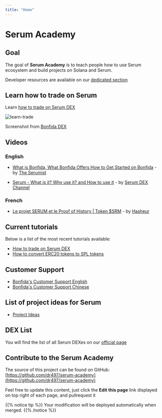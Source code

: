 ```yaml
---
title: "Home"
---
```


# Serum Academy

## Goal

The goal of **Serum Academy** is to teach people how to use Serum ecosystem and build projects on Solana and Serum.

Developer resources are available on our [dedicated section](/en/developer-resources)

## Learn how to trade on Serum

Learn [how to trade on Serum DEX](/en/serum-dex)

![learn-trade](/images/homepage/homepage.png?classes=shadow&width=60pc)

Screenshot from [Bonfida DEX](https://bonfida.com/dex)

## Videos

### English

- [What is Bonfida, What Bonfida Offers How to Get Started on Bonfida](https://www.youtube.com/watch?v=tAbHRHJo1To) - by [The Serumist](https://www.youtube.com/channel/UCpX4N04kqZRrubavn113jUA?pbjreload=102)

- [Serum - What is it? Why use it? and How to use it](https://www.youtube.com/watch?v=opg_4d2u828) - by [Serum DEX Channel](https://www.youtube.com/channel/UCpX4N04kqZRrubavn113jUA?pbjreload=102)

### French

- [Le projet SERUM et le Proof of History | Token \$SRM](https://www.youtube.com/watch?v=25BnfspIwzA) - by [Hasheur](https://www.youtube.com/channel/UChlTcWDE8gd4tsl_L727NrQ)

## Current tutorials

Below is a list of the most recent tutorials available:

- [How to trade on Serum DEX](/en/serum-dex)
- [How to convert ERC20 tokens to SPL tokens](/en/serum-dex/sol-wallet/#convert-erc20-to-spl-tokens)

## Customer Support

- [Bonfida's Customer Support English](https://help.bonfida.com)
- [Bonfida's Customer Support Chinese](https://help.bonfida.com/zh)

## List of project ideas for Serum

- [Project Ideas](/en/serum-project-ideas)

## DEX List

You will find the list of all Serum DEXes on our [official page](/en/dex-list)

## Contribute to the Serum Academy

The source of this project can be found on GitHub: [https://github.com/dr497/serum-academy](https://github.com/dr497/serum-academy)

Feel free to update this content, just click the **Edit this page** link displayed on top right of each page, and pullrequest it

{{% notice tip %}}
Your modification will be deployed automatically when merged.
{{% /notice %}}
